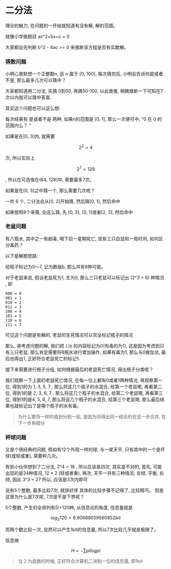 # 二分法

理论的魅力, 在问题的一开始就知道有没有解, 解的范围。 

就像小学做题目 ax^2+bx+c = 0

大家都会先判断 b^2 - 4ac >= 0 来推断该方程是否有实数解。 

### 猜数问题

小明心里默想一个正整数n, 且 n 属于 [0, 100], 每次猜完后, 小明会告诉你是或者不是, 那么最多几次可以猜中？ 

大家都知道用二分法, 先猜 0到50, 再猜50-100, 以此类推, 稍微推断一下可知在7次以内就可以猜中答案.

其实这个问题也可以这么想: 

每次结果有 是或者不是 两种, 如果n的范围是 [0, 1], 那么一次便可中, "0 在 0 的范围内么？ "

如果是在[0, 3]内, 就需要

$$ 2^2 = 4 $$

次, 所以实际上

$$ 2^{7} = 128 $$ 

, 所以在可选值在(64, 128]中, 需要最多7次。 

如果是在[0, 5]之中猜一个, 那么需要几次呢？ 

一共 6 个, 二分法会从[0, 2]开始猜, 然后猜[0, 1], 然后命中

如果按照8个来猜, 会这么猜, 先 [0, 3], [0, 1]或者[2, 3], 然后命中

### 老鼠问题

有八瓶水, 其中之一有剧毒, 喝下后一星期死亡, 现有三只白鼠和一周时间, 如何区分毒药？ 

以下是解题思路: 

给瓶子标记为0～7, 记为数组b, 那么共有8种可能。 

对于老鼠来说, 假设老鼠死为1, 生为0, 那么三只老鼠可以标记出 (2^3 = 8) 种情况 , 即

    000 = 0
    001 = 1
    010 = 2
    011 = 3
    100 = 4
    101 = 5
    110 = 6
    111 = 7

可见这个问题是有解的, 老鼠的生死情况可以完全标记瓶子的情况

那么, 来考虑问题的解, 我们把 `[]b` 的内容标记为0(有毒的为1), 这是因为考虑到只有三只老鼠, 那么肯定需要将8瓶水进行累加操作, 如果有毒为1, 那么与0做加法, 最后也得出1, 正好符合老鼠死亡的标记1.

接下来需要进行瓶子分组, 如何根据最后的老鼠死亡情况, 得出瓶子分类呢？ 

我们观察一下上面的老鼠死亡情况, 在每一位上都有0或者1两种情况, 再观察第一位, 得到1的为 1, 3, 5, 7 , 那么将这几个瓶子的水混合, 给第一个老鼠喝, 再看第二位, 得到1的是 2, 3, 6, 7 , 那么将这几个瓶子的水混合, 给第二个老鼠喝, 再看第三位, 得到1的是4, 5, 6, 7, 那么将这几个瓶子的水混合, 给第三个老鼠喝, 那么最后结果也就标记出了是哪个瓶子的水有毒。 

> 为什么要将一样的值划分到一起, 是因为将得出同一结论的在这一步合并, 在下一步再细分

### 秤球问题

又是个很经典的问题, 假如有12个外观一样的球, 与一架天平, 只有其中的一个是坏球(或轻或重), 需要秤几次。 

有些小伙伴想到了二分法, 2^4 = 16 , 所以应该是四次, 其实是不对的, 首先, 可能出现的是24种情况, 12 * 2 (轻或者重), 再次, 天平一共有三种情况, 左倾, 平衡, 右倾, 因此 3^3 = 27 所以, 应该是3次内即可

<!-- 假设球为012, 1为标准, 2为重, 0为轻

    000 = 0
    001 = 1
    002 = 2
    010 = 3
    011 = 4
    012 = 5
    020 = 6
    021 = 7
    022 = 8
    100 = 9
    101 = 10
    102 = 11
    110 = 12
    111 = 13
    112 = 14
    120 = 15
    121 = 16
    122 = 17
    200 = 18
    201 = 19
    202 = 20
    210 = 21
    211 = 22
    212 = 23
    220 = 24
    221 = 25
    222 = 26

先假设有27个球

0, 3, 6, 9, 12, 15, 18, 21, 24  -->

    

说有5个整数, 最多比较7次, 就排好序
具体的比较步骤不记得了, 比较精巧。 
但是这里为什么是7次呢, 7次是不是下界呢？ 
 
5个整数, 产生的全排列有5!=120种, 从信息论的角度, 信息量就是

$$ log_2{120} = 6.90689059560852 bit $$ 

而两个数比较一次, 显然可以产生1bit的信息量, 所以7次比较几乎就是极限了。 

信息熵

$$ H = -∑pilogpi $$ 

> 当 2 为底数的时候, 正好符合计算机二进制一位的信息量, 即1bit

